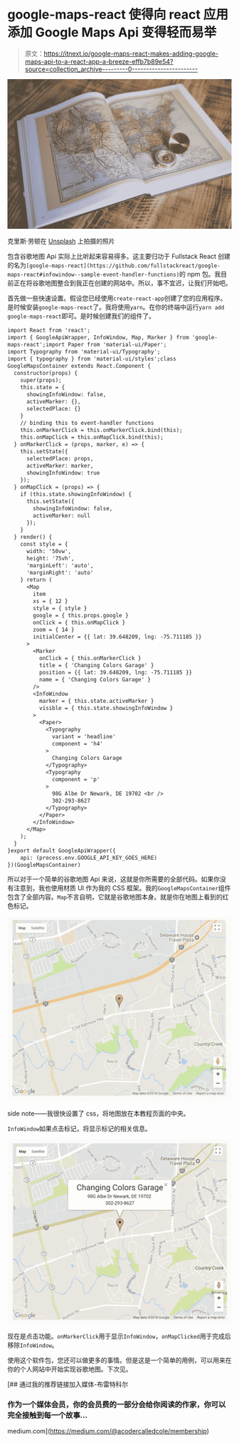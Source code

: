 # google-maps-react 使得向 react 应用添加 Google Maps Api 变得轻而易举

> 原文：<https://itnext.io/google-maps-react-makes-adding-google-maps-api-to-a-react-app-a-breeze-effb7b89e54?source=collection_archive---------0----------------------->

![](img/2025fd21b5da05e76425a03e8b3f91b1.png)

克里斯·劳顿在 [Unsplash](https://unsplash.com?utm_source=medium&utm_medium=referral) 上拍摄的照片

包含谷歌地图 Api 实际上比听起来容易得多。这主要归功于 Fullstack React 创建的名为`[google-maps-react](https://github.com/fullstackreact/google-maps-react#infowindow--sample-event-handler-functions)`的 npm 包。我目前正在将谷歌地图整合到我正在创建的网站中。所以，事不宜迟，让我们开始吧。

首先做一些快速设置。假设您已经使用`create-react-app`创建了您的应用程序。是时候安装`google-maps-react`了。我将使用`yarn`。在你的终端中运行`yarn add google-maps-react`即可。是时候创建我们的组件了。

```
import React from 'react';
import { GoogleApiWrapper, InfoWindow, Map, Marker } from 'google-maps-react';import Paper from 'material-ui/Paper';
import Typography from 'material-ui/Typography';
import { typography } from 'material-ui/styles';class GoogleMapsContainer extends React.Component {
  constructor(props) {
    super(props);
    this.state = {
      showingInfoWindow: false,
      activeMarker: {},
      selectedPlace: {}
    }
    // binding this to event-handler functions
    this.onMarkerClick = this.onMarkerClick.bind(this);
    this.onMapClick = this.onMapClick.bind(this);
  } onMarkerClick = (props, marker, e) => {
    this.setState({
      selectedPlace: props,
      activeMarker: marker,
      showingInfoWindow: true
    });
  } onMapClick = (props) => {
    if (this.state.showingInfoWindow) {
      this.setState({
        showingInfoWindow: false,
        activeMarker: null
      });
    }
  } render() {
    const style = {
      width: '50vw',
      height: '75vh',
      'marginLeft': 'auto',
      'marginRight': 'auto'
    } return (
      <Map
        item
        xs = { 12 }
        style = { style }
        google = { this.props.google }
        onClick = { this.onMapClick }
        zoom = { 14 }
        initialCenter = {{ lat: 39.648209, lng: -75.711185 }}
      >
        <Marker
          onClick = { this.onMarkerClick }
          title = { 'Changing Colors Garage' }
          position = {{ lat: 39.648209, lng: -75.711185 }}
          name = { 'Changing Colors Garage' }
        />
        <InfoWindow
          marker = { this.state.activeMarker }
          visible = { this.state.showingInfoWindow }
        >
          <Paper>
            <Typography
              variant = 'headline'
              component = 'h4'
            >
              Changing Colors Garage
            </Typography>
            <Typography
              component = 'p'
            >
              98G Albe Dr Newark, DE 19702 <br />
              302-293-8627
            </Typography>
          </Paper>
        </InfoWindow>
      </Map>
    );
  }
}export default GoogleApiWrapper({
    api: (process.env.GOOGLE_API_KEY_GOES_HERE)
})(GoogleMapsContainer)
```

所以对于一个简单的谷歌地图 Api 来说，这就是你所需要的全部代码。如果你没有注意到，我也使用材质 UI 作为我的 CSS 框架。我的`GoogleMapsContainer`组件包含了全部内容。`Map`不言自明，它就是谷歌地图本身。就是你在地图上看到的红色标记。

![](img/e0f63e3b3d2c33d5be21eb724c53bac1.png)

side note——我很快设置了 css，将地图放在本教程页面的中央。

`InfoWindow`如果点击标记，将显示标记的相关信息。

![](img/c305607327d6f83b3645a1a290227cb2.png)

现在是点击功能。`onMarkerClick`用于显示`InfoWindow`，`onMapClicked`用于完成后移除`InfoWindow`。

使用这个软件包，您还可以做更多的事情。但是这是一个简单的用例，可以用来在你的个人网站中开始实现谷歌地图。下次见。

[](https://medium.com/@acodercalledcole/membership) [## 通过我的推荐链接加入媒体-布雷特科尔

### 作为一个媒体会员，你的会员费的一部分会给你阅读的作家，你可以完全接触到每一个故事…

medium.com](https://medium.com/@acodercalledcole/membership)